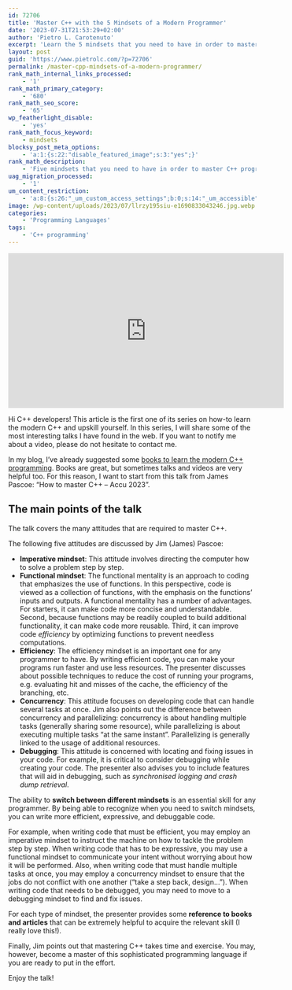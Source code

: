 ```yaml
---
id: 72706
title: 'Master C++ with the 5 Mindsets of a Modern Programmer'
date: '2023-07-31T21:53:29+02:00'
author: 'Pietro L. Carotenuto'
excerpt: 'Learn the 5 mindsets that you need to have in order to master C++. This presentation will cover efficiency, concurrency, debugging, imperative, and functional mindsets.'
layout: post
guid: 'https://www.pietrolc.com/?p=72706'
permalink: /master-cpp-mindsets-of-a-modern-programmer/
rank_math_internal_links_processed:
    - '1'
rank_math_primary_category:
    - '680'
rank_math_seo_score:
    - '65'
wp_featherlight_disable:
    - 'yes'
rank_math_focus_keyword:
    - mindsets
blocksy_post_meta_options:
    - 'a:1:{s:22:"disable_featured_image";s:3:"yes";}'
rank_math_description:
    - 'Five mindsets that you need to have in order to master C++ programming: you cannot miss this talk from Jim Pascoe!'
uag_migration_processed:
    - '1'
um_content_restriction:
    - 'a:8:{s:26:"_um_custom_access_settings";b:0;s:14:"_um_accessible";i:0;s:28:"_um_access_hide_from_queries";b:0;s:19:"_um_noaccess_action";i:0;s:30:"_um_restrict_by_custom_message";i:0;s:27:"_um_restrict_custom_message";s:0:"";s:19:"_um_access_redirect";i:0;s:23:"_um_access_redirect_url";s:0:"";}'
image: /wp-content/uploads/2023/07/llrzy195siu-e1690833043246.jpg.webp
categories:
    - 'Programming Languages'
tags:
    - 'C++ programming'
---
```


<iframe width="560" height="315" src="https://www.youtube-nocookie.com/embed/7AJYDHix5kE?si=52xLJ0JJvvXDh2X5" title="YouTube video player" frameborder="0" allow="accelerometer; autoplay; clipboard-write; encrypted-media; gyroscope; picture-in-picture; web-share" referrerpolicy="strict-origin-when-cross-origin" allowfullscreen></iframe>

Hi C++ developers! This article is the first one of its series on how-to learn the modern C++ and upskill yourself. In this series, I will share some of the most interesting talks I have found in the web. If you want to notify me about a video, please do not hesitate to contact me.

In my blog, I’ve already suggested some [books to learn the modern C++ programming](https://www.pietrolc.com/best-books-to-learn-cpp20-wish-list-and-reviews/). Books are great, but sometimes talks and videos are very helpful too. For this reason, I want to start from this talk from James Pascoe: “How to master C++ – Accu 2023”.

## The main points of the talk

The talk covers the many attitudes that are required to master C++.

The following five attitudes are discussed by Jim (James) Pascoe:

- **Imperative mindset**: This attitude involves directing the computer how to solve a problem step by step.
- **Functional mindset**: The functional mentality is an approach to coding that emphasizes the use of functions. In this perspective, code is viewed as a collection of functions, with the emphasis on the functions’ inputs and outputs. A functional mentality has a number of advantages. For starters, it can make code more concise and understandable. Second, because functions may be readily coupled to build additional functionality, it can make code more reusable. Third, it can improve code *efficiency* by optimizing functions to prevent needless computations.
- **Efficiency**: The efficiency mindset is an important one for any programmer to have. By writing efficient code, you can make your programs run faster and use less resources. The presenter discusses about possible techniques to reduce the cost of running your programs, e.g. evaluating hit and misses of the cache, the efficiency of the branching, etc.
- **Concurrency**: This attitude focuses on developing code that can handle several tasks at once. Jim also points out the difference between concurrency and parallelizing: concurrency is about handling multiple tasks (generally sharing some resource), while parallelizing is about executing multiple tasks “at the same instant”. Parallelizing is generally linked to the usage of additional resources.
- **Debugging**: This attitude is concerned with locating and fixing issues in your code. For example, it is critical to consider debugging while creating your code. The presenter also advises you to include features that will aid in debugging, such as *synchronised logging and crash dump retrieval*.

The ability to **switch between different mindsets** is an essential skill for any programmer. By being able to recognize when you need to switch mindsets, you can write more efficient, expressive, and debuggable code.

For example, when writing code that must be efficient, you may employ an imperative mindset to instruct the machine on how to tackle the problem step by step. When writing code that has to be expressive, you may use a functional mindset to communicate your intent without worrying about how it will be performed. Also, when writing code that must handle multiple tasks at once, you may employ a concurrency mindset to ensure that the jobs do not conflict with one another (“take a step back, design…”). When writing code that needs to be debugged, you may need to move to a debugging mindset to find and fix issues.

For each type of mindset, the presenter provides some **reference to books and articles** that can be extremely helpful to acquire the relevant skill (I really love this!).

Finally, Jim points out that mastering C++ takes time and exercise. You may, however, become a master of this sophisticated programming language if you are ready to put in the effort.

Enjoy the talk!